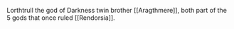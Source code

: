 Lorthtrull the god of Darkness twin brother [[Aragthmere]], both part of the 5 gods that once ruled [[Rendorsia]].